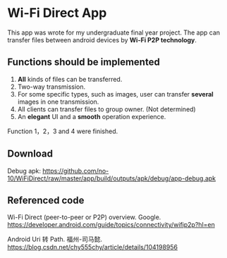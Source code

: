 # Wi-Fi Direct App

This app was wrote for my undergraduate final year project. The app can transfer files between android devices by **Wi-Fi P2P technology**.



## Functions should be implemented

1. **All** kinds of files can be transferred.
2. Two-way transmission.
3. For some specific types, such as images, user can transfer **several** images in one transmission.
4. All clients can transfer files to group owner. (Not determined) 
5. An **elegant** UI and a **smooth** operation experience.

Function 1，2，3 and 4 were finished.



## Download

Debug apk: https://github.com/no-10/WiFiDirect/raw/master/app/build/outputs/apk/debug/app-debug.apk



## Referenced code

Wi-Fi Direct (peer-to-peer or P2P) overview. Google. https://developer.android.com/guide/topics/connectivity/wifip2p?hl=en

Android Uri 转 Path. 福州-司马懿. https://blog.csdn.net/chy555chy/article/details/104198956

